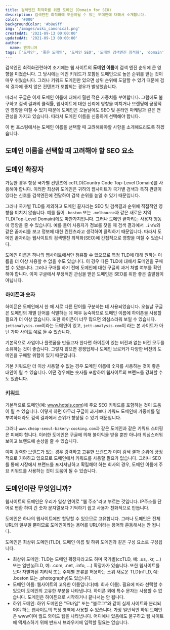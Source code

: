 ```yaml
---
title: 검색엔진 최적화를 위한 도메인 (Domain for SEO)
description: 검색엔진 최적화에 도움이될 수 있는 도메인에 대해서 소개합니다.
color: '#000'
backgroundColor: '#b8e9ff'
img: '/images/wiki_canonical.png'
createdAt: '2021-09-13 00:00:00'
updatedAt: '2021-09-13 00:00:00'
author:
  name: 엔지니어
tags: ['도메인', '좋은 도메인', '도메인 SEO', '도메인 검색엔진 최적화', 'domain']
---
```


검색엔진 최적화관련하여 초기에는 웹 사이트의 **도메인 이름**이 검색 엔진 순위에 큰 영향을 미쳤습니다. 그 당시에는 메인 키워드가 포함된 도메인으로 높은 순위를 얻는 것이 매우 쉬웠습니다. 그러나 키워드 도메인만 있으면 상위 순위에 도달할 수 있기 때문에 검색 결과에 좋지 않은 컨텐츠가 포함되는 경우가 발생했습니다.

<!--more-->

따라서 구글은 이제 도메인 이름에 대해서 훨씬 적은 가중치를 부여합니다. 그럼에도 불구하고 검색 결과의 클릭률, 웹사이트에 대한 신뢰에 영향을 미치거나 브랜딩에 긍정적인 영향을 미칠 수 있기 때문에 도메인은 오늘날에도 SEO 및 온라인 마케팅과 깊은 연관성을 가지고 있습니다. 따라서 도메인 이름을 신중하게 선택해야 합니다.

이 번 포스팅에서는 도메인 이름을 선택할 때 고려해봐야할 사항을 소개해드리도록 하겠습니다.

## 도메인 이름을 선택할 때 고려해야 할 SEO 요소

## 도메인 확장자

가능한 경우 항상 국가별 컨텐츠에 ccTLD(Country Code Top-Level Domain)를 사용해야 합니다. 이러한 최상위 도메인은 귀하의 웹사이트가 국가별 검색과 특히 관련이 있다는 신호를 검색엔진에 전달하여 검색 순위를 높일 수 있기 때문입니다.

그러나 국가별 TLD를 제외하고 도메인 끝자리는 SEO 및 검색결과 순위에 직접적인 영향을 미치지 않습니다. 예를 들어 `.boston` 또는 `.melbourne`과 같은 새로운 지역 TLD(Top-Level Domain)에도 마찬가지입니다. 그러나 도메인 끝자리는 사용자 행동에 영향을 줄 수 있습니다.
예를 들어 사용자가 정보를 찾을 때 검색 결과에서 `.info`와 같은 끝자리를 보고 정보에 대한 컨텐츠라고 생각하여 클릭하기 때문입니다. 따라서 도메인 끝자리는 웹사이트의 검색엔진 최적화(SEO)에 간접적으로 영향을 미칠 수 있습니다.

도메인 이름은 하나의 웹사이트에서만 점유할 수 있으므로 특정 TLD에 대해 원하는 이름을 더 이상 사용할 수 없을 수도 있습니다. 이 경우 다른 TLD에 대해서 도메인을 구매할 수 있습니다. 그러나 구매를 하기 전에 도메인에 대한 구글의 과거 처벌 여부를 확인해야 합니다. 이미 구글에서 부정적인 관심을 받은 도메인은 SEO를 위한 좋은 출발점이 아닙니다.

### 하이픈과 숫자

하이픈은 도메인에서 한 때 서로 다른 단어를 구분하는 데 사용되었습니다. 오늘날 구글은 도메인의 개별 단어를 식별하는 데 매우 능숙하므로 도메인 이름에 하이픈을 사용할 필요가 더 이상 없습니다. 또한 하이픈이 너무 많으면 의심스러워 보일 수 있습니다. `jettanalysis.com`이라는 도메인이 있고, `jett-analysis.com`이 라는 본 사이트가 아닌 가짜 사이트 예로 들 수 있습니다.

기본적으로 사업이나 플랫폼을 만들고자 한다면 하이픈이 있는 버전과 없는 버전 모두를 소유하는 것이 좋습니다. 그렇지 않으면 경쟁업체나 도메인 브로커가 다양한 버전의 도메인을 구매할 위험이 있기 때문입니다.

기본 키워드만 더 이상 사용할 수 없는 경우 도메인 이름에 숫자를 사용하는 것이 좋은 대안이 될 수 있습니다. 어떤 경우에는 숫자를 포함하여 웹사이트의 브랜드를 강화할 수도 있습니다.

### 키워드

기본적으로 도메인(예: www.hotels.com)에 주요 SEO 키워드를 포함하는 것이 도움이 될 수 있습니다. 이렇게 하면 아무리 구글이 과거보다 키워드 도메인에 가중치를 덜 부여하더라도 검색 결과에서 순위가 ​​향상될 수 있기 때문입니다.

그러나 `www.cheap-seoul-bakery-cooking.com`과 같은 도메인과 같은 <nuxt-link to="/blog/keyword-stuffing">키워드 스터핑</nuxt-link>은 피해야 합니다. 이러한 도메인은 구글에 의해 불이익을 받을 뿐만 아니라 의심스러워 보이고 브랜드에 손상을 줄 수 있습니다.

이미 강력한 브랜드가 있는 경우 강력하고 고유한 브랜드가 이미 검색 결과 순위에 긍정적으로 기여하고 있으므로 도메인에서 키워드를 사용할 필요가 없습니다. 그러나 SEO를 통해 시장에서 브랜드를 포지셔닝하고 확립해야 하는 회사의 경우, 도메인 이름에 주요 키워드를 사용하는 것이 도움이 될 수 있습니다.

## 도메인이란 무엇입니까?

웹사이트의 도메인은 우리가 일상 언어로 "웹 주소"라고 부르는 것입니다. IP주소를 단어로 변환 하여 긴 숫자 문자열보다 기억하기 쉽고 사용자 친화적으로 만듭니다.

도메인은 하나의 웹사이트에만 할당할 수 있으므로 고유합니다. 그러나 도메인은 전체 URL의 일부일 뿐이므로 도메인이라는 용어를 URL이라는 용어와 혼동해서는 안 됩니다.

도메인은 최상위 도메인(TLD), 도메인 이름 및 하위 도메인과 같은 구성 요소로 구성됩니다.

- 최상위 도메인: TLD는 도메인 확장자라고도 하며 국가별(ccTLD, 예: .us, .kr, ...) 또는 일반(gTLD, 예: .com, .net, .info, ...) 확장자가 있습니다. 또한 웹사이트를 보다 차별화된 지리적 또는 주제별 분류를 허용하는 소위 새로운 TLD(nTLD, 예: .boston 또는 .photography)도 있습니다.
- 도메인 이름: 웹사이트의 고유한 이름입니다(예: 회사 이름). 필요에 따라 선택할 수 있으며 도메인의 고유한 부분을 나타냅니다. 하이픈 외에 특수 문자는 사용할 수 없습니다. 도메인은 하이픈으로 시작하거나 끝나서는 안 됩니다.
- 하위 도메인: 하위 도메인은 "모바일" 또는 "블로그"와 같이 실제 사이트와 분리되어야 하는 웹사이트의 특정 영역에 사용할 수 있습니다. 가장 일반적인 하위 도메인은 www이며 월드 와이드 웹을 나타냅니다. 어디에나 있음에도 불구하고 웹 사이트에 액세스하기 위해 반드시 브라우저에 입력할 필요는 없습니다.
